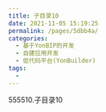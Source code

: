 ```yaml
---
title: 子目录10
date: 2021-11-05 15:19:25
permalink: /pages/5dbb4a/
categories:
  - 基于YonBIP的开发
  - 自建应用开发
  - 低代码平台(YonBuilder)
tags:
  - 
---
```

555510.子目录10
